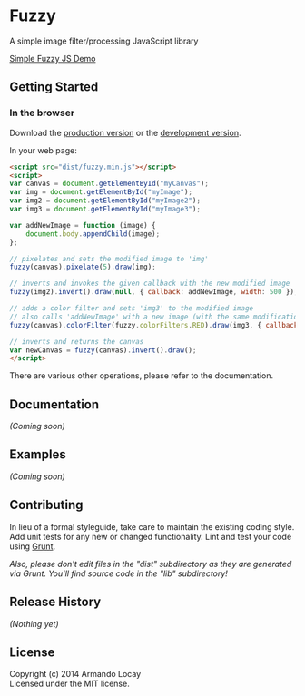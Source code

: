 # Fuzzy

A simple image filter/processing JavaScript library

[Simple Fuzzy JS Demo](http://fuzzyjs.webuda.com/)

## Getting Started
### In the browser
Download the [production version][min] or the [development version][max].

[min]: https://raw.github.com/aloca_000/Fuzzy/master/dist/fuzzy.min.js
[max]: https://raw.github.com/aloca_000/Fuzzy/master/lib/fuzzy.js

In your web page:

```html
<script src="dist/fuzzy.min.js"></script>
<script>
var canvas = document.getElementById("myCanvas");
var img = document.getElementById("myImage");
var img2 = document.getElementById("myImage2");
var img3 = document.getElementById("myImage3");

var addNewImage = function (image) {
	document.body.appendChild(image);
};

// pixelates and sets the modified image to 'img'
fuzzy(canvas).pixelate(5).draw(img); 

// inverts and invokes the given callback with the new modified image
fuzzy(img2).invert().draw(null, { callback: addNewImage, width: 500 });

// adds a color filter and sets 'img3' to the modified image
// also calls 'addNewImage' with a new image (with the same modification) with a width of 500
fuzzy(canvas).colorFilter(fuzzy.colorFilters.RED).draw(img3, { callback: addNewImage, width: 500 });

// inverts and returns the canvas
var newCanvas = fuzzy(canvas).invert().draw(); 
</script>
```

There are various other operations, please refer to the documentation.

## Documentation
_(Coming soon)_

## Examples
_(Coming soon)_

## Contributing
In lieu of a formal styleguide, take care to maintain the existing coding style. Add unit tests for any new or changed functionality. Lint and test your code using [Grunt](http://gruntjs.com/).

_Also, please don't edit files in the "dist" subdirectory as they are generated via Grunt. You'll find source code in the "lib" subdirectory!_

## Release History
_(Nothing yet)_

## License
Copyright (c) 2014 Armando Locay  
Licensed under the MIT license.
